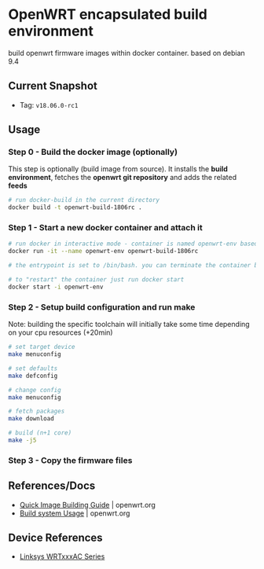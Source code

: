 OpenWRT encapsulated build environment
========================================

build openwrt firmware images within docker container. based on debian 9.4

Current Snapshot
-------------------

* Tag: `v18.06.0-rc1`

Usage
-------------------

### Step 0 - Build the docker image (optionally) ###

This step is optionally (build image from source). It installs the **build environment**, fetches the **openwrt git repository** and adds the related **feeds**

```bash
# run docker-build in the current directory
docker build -t openwrt-build-1806rc .
```

### Step 1 - Start a new docker container and attach it ###

```bash
# run docker in interactive mode - container is named openwrt-env based on previous created image
docker run -it --name openwrt-env openwrt-build-1806rc

# the entrypoint is set to /bin/bash. you can terminate the container by typing "exit<enter>"

# to "restart" the container just run docker start
docker start -i openwrt-env
```

### Step 2 - Setup build configuration and run make ###

Note: building the specific toolchain will initially take some time depending on your cpu resources (+20min)

```bash
# set target device
make menuconfig

# set defaults
make defconfig

# change config
make menuconfig

# fetch packages
make download

# build (n+1 core)
make -j5
```

### Step 3 - Copy the firmware files ###



References/Docs
-------------------

* [Quick Image Building Guide](https://openwrt.org/docs/guide-developer/quickstart-build-images) | openwrt.org
* [Build system Usage](https://openwrt.org/docs/guide-developer/build-system/use-buildsystem) | openwrt.org


Device References 
-------------------

* [Linksys WRTxxxAC Series](https://openwrt.org/toh/linksys/wrt_ac_series)